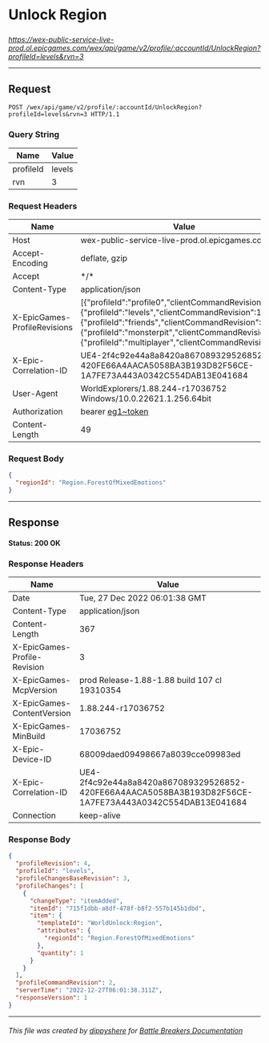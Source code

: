 # Unlock Region

#####

*https://wex-public-service-live-prod.ol.epicgames.com/wex/api/game/v2/profile/:accountId/UnlockRegion?profileId=levels&rvn=3*

___

## Request

```http
POST /wex/api/game/v2/profile/:accountId/UnlockRegion?profileId=levels&rvn=3 HTTP/1.1
```

### Query String

| Name | Value |
|---|---|
| profileId | levels |
| rvn | 3 |

### Request Headers

| Name | Value |
|---|---|
| Host | wex-public-service-live-prod.ol.epicgames.com |
| Accept-Encoding | deflate, gzip |
| Accept | \*/\* |
| Content-Type | application/json |
| X-EpicGames-ProfileRevisions | [{"profileId":"profile0","clientCommandRevision":5},{"profileId":"levels","clientCommandRevision":1},{"profileId":"friends","clientCommandRevision":2},{"profileId":"monsterpit","clientCommandRevision":0},{"profileId":"multiplayer","clientCommandRevision":0}] |
| X-Epic-Correlation-ID | UE4-2f4c92e44a8a8420a867089329526852-420FE66A4AACA5058BA3B193D82F56CE-1A7FE73A443A0342C554DAB13E041684 |
| User-Agent | WorldExplorers/1.88.244-r17036752 Windows/10.0.22621.1.256.64bit |
| Authorization | bearer [eg1~token](https://github.com/dippyshere/battle-breakers-documentation/blob/master/docs/common/tokens/eg1.md) |
| Content-Length | 49 |

### Request Body

```json
{
  "regionId": "Region.ForestOfMixedEmotions"
}
```

___

## Response

#### Status: 200 OK

### Response Headers

| Name | Value |
|---|---|
| Date | Tue, 27 Dec 2022 06:01:38 GMT |
| Content-Type | application/json |
| Content-Length | 367 |
| X-EpicGames-Profile-Revision | 3 |
| X-EpicGames-McpVersion | prod Release-1.88-1.88 build 107 cl 19310354 |
| X-EpicGames-ContentVersion | 1.88.244-r17036752 |
| X-EpicGames-MinBuild | 17036752 |
| X-Epic-Device-ID | 68009daed09498667a8039cce09983ed |
| X-Epic-Correlation-ID | UE4-2f4c92e44a8a8420a867089329526852-420FE66A4AACA5058BA3B193D82F56CE-1A7FE73A443A0342C554DAB13E041684 |
| Connection | keep-alive |

### Response Body

```json
{
  "profileRevision": 4,
  "profileId": "levels",
  "profileChangesBaseRevision": 3,
  "profileChanges": [
    {
      "changeType": "itemAdded",
      "itemId": "715f1dbb-a8df-478f-b8f2-557b145b1dbd",
      "item": {
        "templateId": "WorldUnlock:Region",
        "attributes": {
          "regionId": "Region.ForestOfMixedEmotions"
        },
        "quantity": 1
      }
    }
  ],
  "profileCommandRevision": 2,
  "serverTime": "2022-12-27T06:01:38.311Z",
  "responseVersion": 1
}
```

___

###### This file was created by [dippyshere](https://github.com/dippyshere) for [Battle Breakers Documentation](https://github.com/dippyshere/battle-breakers-documentation)

